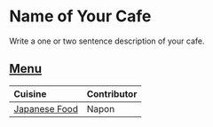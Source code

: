 # Name of Your Cafe

Write a one or two sentence description of your cafe.

## [Menu](menu.md)

| Cuisine                               | Contributor        |
|:--------------------------------------|--------------------|
|[Japanese Food](menu.md)               | Napon              |
